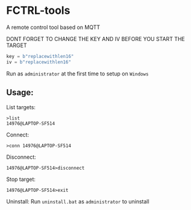 # FCTRL-tools
A remote control tool based on MQTT

DONT FORGET TO CHANGE THE KEY AND IV BEFORE YOU START THE TARGET  
```python
key = b"replacewithlen16"
iv = b"replacewithlen16"
```
Run as `administrator` at the first time to setup on `Windows`
## Usage:
List targets:
```
>list
14976@LAPTOP-SF514
```
Connect:
```
>conn 14976@LAPTOP-SF514
```
Disconnect:
```
14976@LAPTOP-SF514>disconnect
```
Stop target:
```
14976@LAPTOP-SF514>exit
```
Uninstall:
Run `uninstall.bat` as `administrator` to uninstall
